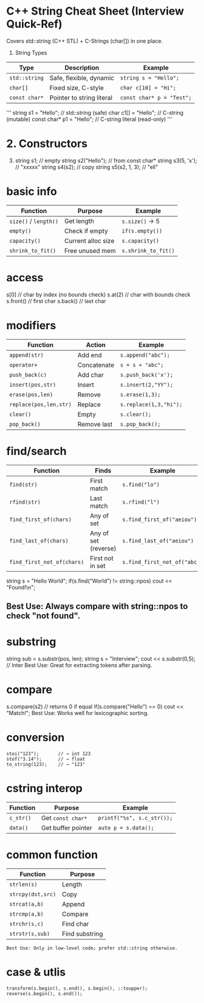# C++ String Cheat Sheet (Interview Quick-Ref)

Covers std::string (C++ STL) + C-Strings (char[]) in one place.
1. String Types

| Type          | Description               | Example                   |
| ------------- | ------------------------- | ------------------------- |
| `std::string` | Safe, flexible, dynamic   | `string s = "Hello";`     |
| `char[]`      | Fixed size, C-style       | `char c[10] = "Hi";`      |
| `const char*` | Pointer to string literal | `const char* p = "Test";` |
'''
    string s1 = "Hello";               // std::string (safe)
    char c1[] = "Hello";               // C-string (mutable)
    const char* p1 = "Hello";          // C-string literal (read-only)
'''

# 2. Constructors
3. string s1;                  // empty
string s2("Hello");         // from const char*
string s3(5, 'x');          // "xxxxx"
string s4(s2);              // copy
string s5(s2, 1, 3);        // "ell"
# basic info
| Function              | Purpose            | Example             |
| --------------------- | ------------------ | ------------------- |
| `size()` / `length()` | Get length         | `s.size()` → 5      |
| `empty()`             | Check if empty     | `if(s.empty())`     |
| `capacity()`          | Current alloc size | `s.capacity()`      |
| `shrink_to_fit()`     | Free unused mem    | `s.shrink_to_fit()` |
# access
s[0]       // char by index (no bounds check)
s.at(2)    // char with bounds check
s.front()  // first char
s.back()   // last char
# modifiers
| Function               | Action      | Example                |
| ---------------------- | ----------- | ---------------------- |
| `append(str)`          | Add end     | `s.append("abc");`     |
| `operator+`            | Concatenate | `s = s + "abc";`       |
| `push_back(c)`         | Add char    | `s.push_back('x');`    |
| `insert(pos,str)`      | Insert      | `s.insert(2,"YY");`    |
| `erase(pos,len)`       | Remove      | `s.erase(1,3);`        |
| `replace(pos,len,str)` | Replace     | `s.replace(1,3,"hi");` |
| `clear()`              | Empty       | `s.clear();`           |
| `pop_back()`           | Remove last | `s.pop_back();`        |

# find/search
| Function                   | Finds                | Example                      |
| -------------------------- | -------------------- | ---------------------------- |
| `find(str)`                | First match          | `s.find("lo")`               |
| `rfind(str)`               | Last match           | `s.rfind("l")`               |
| `find_first_of(chars)`     | Any of set           | `s.find_first_of("aeiou")`   |
| `find_last_of(chars)`      | Any of set (reverse) | `s.find_last_of("aeiou")`    |
| `find_first_not_of(chars)` | First not in set     | `s.find_first_not_of("abc")` |

string s = "Hello World";
if(s.find("World") != string::npos) cout << "Found!\n";
## Best Use: Always compare with string::npos to check "not found".

# substring
string sub = s.substr(pos, len);
    string s = "Interview";
    cout << s.substr(0,5); // Inter
Best Use: Great for extracting tokens after parsing.
# compare
s.compare(s2) // returns 0 if equal
if(s.compare("Hello") == 0) cout << "Match!";
Best Use: Works well for lexicographic sorting.
# conversion
    stoi("123");       // → int 123
    stof("3.14");      // → float
    to_string(123);    // → "123"
#  cstring interop
| Function  | Purpose            | Example                    |
| --------- | ------------------ | -------------------------- |
| `c_str()` | Get `const char*`  | `printf("%s", s.c_str());` |
| `data()`  | Get buffer pointer | `auto p = s.data();`       |
# common function
| Function          | Purpose        |
| ----------------- | -------------- |
| `strlen(s)`       | Length         |
| `strcpy(dst,src)` | Copy           |
| `strcat(a,b)`     | Append         |
| `strcmp(a,b)`     | Compare        |
| `strchr(s,c)`     | Find char      |
| `strstr(s,sub)`   | Find substring |
    Best Use: Only in low-level code; prefer std::string otherwise.
# case & utlis
    transform(s.begin(), s.end(), s.begin(), ::toupper);
    reverse(s.begin(), s.end());





